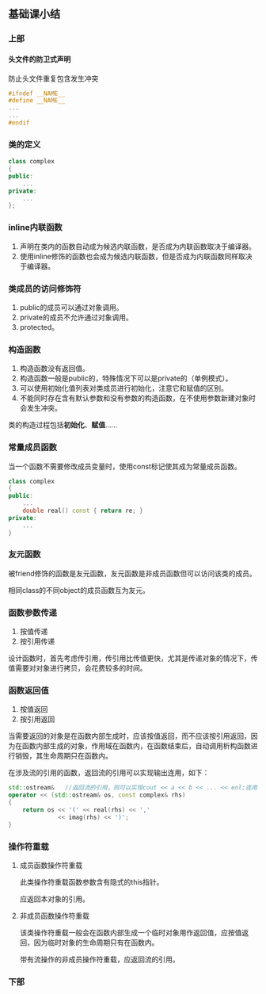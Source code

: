 ## 基础课小结

### 上部

#### 头文件的防卫式声明

防止头文件重复包含发生冲突

``` c++
#ifndef __NAME__
#define __NAME__
...
...
#endif 
```

### 类的定义

```c++
class complex
{
public:
	...
private:
    ...
};
```

###  inline内联函数

1. 声明在类内的函数自动成为候选内联函数，是否成为内联函数取决于编译器。
2. 使用inline修饰的函数也会成为候选内联函数，但是否成为内联函数同样取决于编译器。

### 类成员的访问修饰符

1. public的成员可以通过对象调用。
2. private的成员不允许通过对象调用。
3. protected。

### 构造函数

1. 构造函数没有返回值。
2. 构造函数一般是public的，特殊情况下可以是private的（单例模式）。
3. 可以使用初始化值列表对类成员进行初始化，注意它和赋值的区别。
4. 不能同时存在含有默认参数和没有参数的构造函数，在不使用参数新建对象时会发生冲突。

类的构造过程包括**初始化**、**赋值**......

### 常量成员函数

当一个函数不需要修改成员变量时，使用const标记使其成为常量成员函数。

```c++
class complex
{
public:
    ...
    double real() const { return re; }
private:
    ...
}
```

### 友元函数

被friend修饰的函数是友元函数，友元函数是非成员函数但可以访问该类的成员。

相同class的不同object的成员函数互为友元。

### 函数参数传递

1. 按值传递
2. 按引用传递

设计函数时，首先考虑传引用，传引用比传值更快，尤其是传递对象的情况下，传值需要对对象进行拷贝，会花费较多的时间。

### 函数返回值

1. 按值返回
2. 按引用返回

当需要返回的对象是在函数内部生成时，应该按值返回，而不应该按引用返回，因为在函数内部生成的对象，作用域在函数内，在函数结束后，自动调用析构函数进行销毁，其生命周期只在函数内。

在涉及流的引用的函数，返回流的引用可以实现输出连用，如下：

```c++
std::ostream&   //返回流的引用，则可以实现cout << a << b << ... << enl;连用
operator << (std::ostream& os, const complex& rhs)
{
    return os << '(' << real(rhs) << ','
              << imag(rhs) << ')';
}
```



### 操作符重载

1. 成员函数操作符重载

   此类操作符重载函数参数含有隐式的this指针。

   应返回本对象的引用。

2. 非成员函数操作符重载

   该类操作符重载一般会在函数内部生成一个临时对象用作返回值，应按值返回，因为临时对象的生命周期只有在函数内。

   带有流操作的非成员操作符重载，应返回流的引用。

   

### 下部

